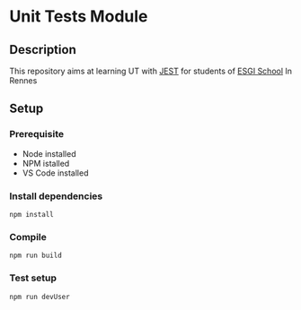# Unit Tests Module


## Description

This repository aims at learning UT with [JEST](https://jestjs.io/fr/) for students of [ESGI School](https://www.esgi.fr/campus-rennes.html) In Rennes

## Setup

### Prerequisite

 - Node installed
 - NPM istalled
 - VS Code installed

### Install dependencies

```
npm install
```

### Compile

```
npm run build
```

### Test setup

```
npm run devUser
```




